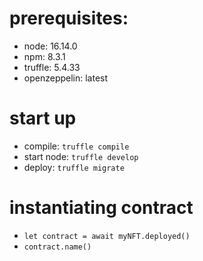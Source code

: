 # prerequisites:
- node: 16.14.0
- npm: 8.3.1
- truffle: 5.4.33
- openzeppelin: latest

# start up
- compile: `truffle compile`
- start node: `truffle develop`
- deploy: `truffle migrate`

# instantiating contract
- `let contract = await myNFT.deployed()`
- `contract.name()`